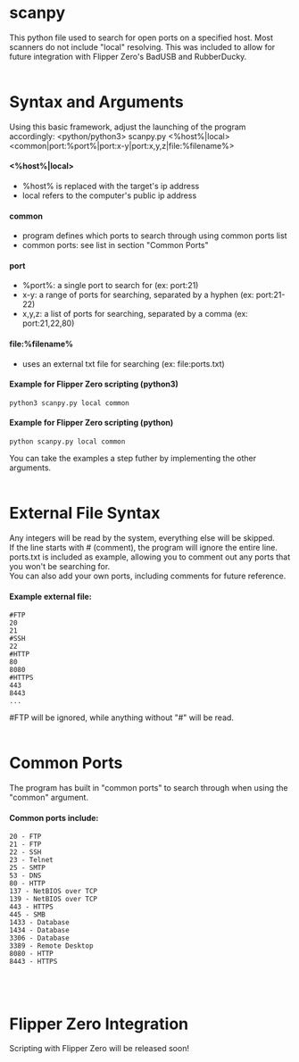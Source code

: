 # scanpy

This python file used to search for open ports on a specified host.
Most scanners do not include "local" resolving.
This was included to allow for future integration with Flipper Zero's BadUSB and RubberDucky.
<br><br>

# Syntax and Arguments
Using this basic framework, adjust the launching of the program accordingly:
<python/python3> scanpy.py <%host%|local> <common|port:%port%|port:x-y|port:x,y,z|file:%filename%>

#### <%host%|local>
  - %host% is replaced with the target's ip address
  - local refers to the computer's public ip address
#### common
  - program defines which ports to search through using common ports list
  - common ports: see list in section "Common Ports"
#### port
  - %port%: a single port to search for (ex: port:21)
  - x-y: a range of ports for searching, separated by a hyphen (ex: port:21-22)
  - x,y,z: a list of ports for searching, separated by a comma (ex: port:21,22,80)
#### file:%filename%
  - uses an external txt file for searching (ex: file:ports.txt)<br>

#### Example for Flipper Zero scripting (python3)
    python3 scanpy.py local common
#### Example for Flipper Zero scripting (python)
    python scanpy.py local common
You can take the examples a step futher by implementing the other arguments.
<br><br>

# External File Syntax
Any integers will be read by the system, everything else will be skipped.<br>
If the line starts with # (comment), the program will ignore the entire line.<br>
ports.txt is included as example, allowing you to comment out any ports that you won't be searching for.<br>
You can also add your own ports, including comments for future reference.<br>
#### Example external file:
    #FTP
    20
    21
    #SSH
    22
    #HTTP
    80
    8080
    #HTTPS
    443
    8443
    ...
#FTP will be ignored, while anything without "#" will be read.
<br><br>

# Common Ports
The program has built in "common ports" to search through when using the "common" argument.<br>
#### Common ports include:<br>
    20 - FTP
    21 - FTP
    22 - SSH
    23 - Telnet
    25 - SMTP
    53 - DNS
    80 - HTTP
    137 - NetBIOS over TCP
    139 - NetBIOS over TCP
    443 - HTTPS
    445 - SMB
    1433 - Database
    1434 - Database
    3306 - Database
    3389 - Remote Desktop
    8080 - HTTP
    8443 - HTTPS
<br><br>

# Flipper Zero Integration
Scripting with Flipper Zero will be released soon!